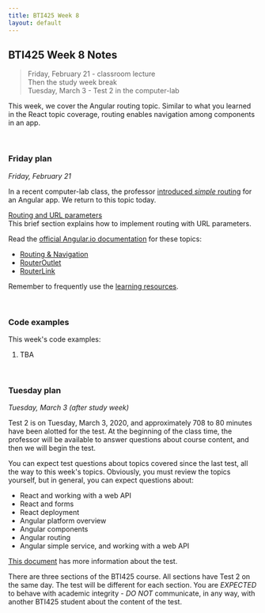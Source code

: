 ```yaml
---
title: BTI425 Week 8
layout: default
---
```


## BTI425 Week 8 Notes

> Friday, February 21 - classroom lecture  
> Then the study week break  
> Tuesday, March 3 - Test 2 in the computer-lab 

This week, we cover the Angular routing topic. Similar to what you learned in the React topic coverage, routing enables navigation among components in an app.

<br>

### Friday plan

*Friday, February 21* 

In a recent computer-lab class, the professor [introduced *simple* routing](angular-routing-intro) for an Angular app. We return to this topic today. 

[Routing and URL parameters](https://bti425.ca/notes/week07-hands-on#implement-the-get-one-use-case)  
This brief section explains how to implement routing with URL parameters.  

Read the [official Angular.io documentation](https://angular.io/docs) for these topics:
* [Routing & Navigation](https://angular.io/guide/router)
* [RouterOutlet](https://angular.io/api/router/RouterOutlet)
* [RouterLink](https://angular.io/api/router/RouterLink)

Remember to frequently use the [learning resources](/resources).

<br>

### Code examples

This week's code examples:
1. TBA

<br>

### Tuesday plan

*Tuesday, March 3 (after study week)* 

Test 2 is on Tuesday, March 3, 2020, and approximately 708 to 80 minutes have been alotted for the test. At the beginning of the class time, the professor will be available to answer questions about course content, and then we will begin the test. 

You can expect test questions about topics covered since the last test, all the way to this week's topics. Obviously, you must review the topics yourself, but in general, you can expect questions about:
* React and working with a web API
* React and forms 
* React deployment 
* Angular platform overview
* Angular components
* Angular routing 
* Angular simple service, and working with a web API

[This document](test-success-info) has more information about the test.

There are three sections of the BTI425 course. All sections have Test 2 on the same day. The test will be different for each section. You are *EXPECTED* to behave with academic integrity - *DO NOT* communicate, in any way, with another BTI425 student about the content of the test.

<br>
